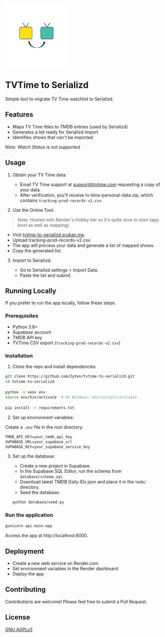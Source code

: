 <img src="app/static/tvtime-to-serializd-logo.svg" width="200" height="200" alt="App Logo">

# TVTime to Serializd

Simple tool to migrate TV Time watchlist to Serializd.

## Features

- Maps TV Time titles to TMDB entries (used by Serializd)
- Generates a list ready for Serializd import
- Identifies shows that can't be imported

_Note: Watch Status is not supported_

## Usage

1. Obtain your TV Time data:

   - Email TV Time support at support@tvtime.com requesting a copy of your data.
   - After verification, you'll receive tv-time-personal-data.zip, which contains `tracking-prod-records-v2.csv`.

2. Use the Online Tool:
> Note: Hosted with Render's Hobby tier so it's quite slow to start (app boot as well as mapping)

   - Visit [tvtime-to-serializd.sruban.me](https://tvtime-to-serializd.sruban.me).
   - Upload tracking-prod-records-v2.csv.
   - The app will process your data and generate a list of mapped shows.
   - Copy the generated list.

3. Import to Serializd:

   - Go to Serializd settings > Import Data.
   - Paste the list and submit.

## Running Locally

If you prefer to run the app locally, follow these steps.

### Prerequisites

- Python 3.8+
- Supabase account
- TMDB API key
- TVTime CSV export (`tracking-prod-records-v2.csv`)

### Installation

1. Clone the repo and install dependencies

```bash
git clone https://github.com/Zyten/tvtime-to-serializd.git
cd tvtime-to-serializd

python -m venv env
source env/bin/activate  # On Windows: env\Scripts\activate

pip install -r requirements.txt
```

2. Set up environment variables:

Create a `.env` file in the root directory:

```env
TMDB_API_KEY=your_tmdb_api_key
SUPABASE_URL=your_supabase_url
SUPABASE_KEY=your_supabase_service_key
```

3. Set up the database:

   - Create a new project in Supabase.
   - In the Supabase SQL Editor, run the schema from `database/schema.sql`.
   - Download latest TMDB Daily IDs json and place it in the `tmdb/` directory.
   - Seed the database:

   ```bash
   python database/seed.py
   ```

### Run the application

```bash
gunicorn api.main:app
```

Access the app at http://localhost:8000.

## Deployment

- Create a new web service on Render.com
- Set environment variables in the Render dashboard
- Deploy the app

## Contributing
Contributions are welcome! Please feel free to submit a Pull Request.

## License
[GNU AGPLv3](LICENSE)
